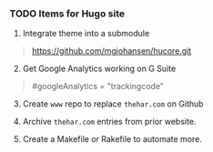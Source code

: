 ### TODO Items for Hugo site

1. Integrate theme into a submodule
> https://github.com/mgjohansen/hucore.git

2. Get Google Analytics working on G Suite
> #googleAnalytics = "trackingcode"

3. Create `www` repo to replace `thehar.com` on Github

4. Archive `thehar.com` entries from prior website.

5. Create a Makefile or Rakefile to automate more.
